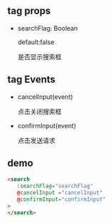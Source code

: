 ## tag props
- searchFlag: Boolean

    default:false
    
    是否显示搜索框
        
## tag Events

- cancelInput(event) 

  点击关闭搜索框
  
- confirmInput(event) 

  点击发送请求

## demo

  ```html
  <search
     :searchFlag="searchFlag"
     @cancelInput ="cancelInput"
     @confirmInput="confirmInput"
 >
 </search>
  ```
